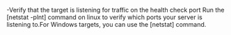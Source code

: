 -Verify that the target is listening for traffic on the health check port
Run the [netstat -plnt] command on linux to verify which ports your server is listening to.For Windows targets, you can use the [netstat] command.